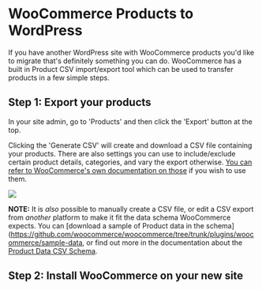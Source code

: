 # WooCommerce Products to WordPress

If you have another WordPress site with WooCommerce products you'd like to migrate that's definitely something you can do.
WooCommerce has a built in Product CSV import/export tool which can be used to transfer products in a few simple steps.

## Step 1: Export your products

In your site admin, go to 'Products' and then click the 'Export' button at the top.

Clicking the 'Generate CSV' will create and download a CSV file containing your products. There are also settings you can use to include/exclude certain product details, categories, and vary the export otherwise. [You can refer to WooCommerce's own documentation on those](https://woo.com/document/product-csv-importer-exporter/#export) if you wish to use them.

![](https://raw.githubusercontent.com/WordPress/move-to-wp/HEAD/assets/woo-csv-export.webp)

**NOTE:** It is *also* possible to manually create a CSV file, or edit a CSV export from *another* platform to make it fit the data schema WooCommerce expects. You can [download a sample of Product data in the schema](https://github.com/woocommerce/woocommerce/tree/trunk/plugins/woocommerce/sample-data, or find out more in the documentation about the [Product Data CSV Schema](https://github.com/woocommerce/woocommerce/wiki/Product-CSV-Import-Schema#csv-columns-and-formatting).

## Step 2: Install WooCommerce on your new site


